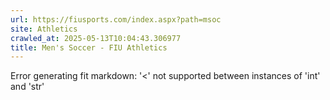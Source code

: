 ```yaml
---
url: https://fiusports.com/index.aspx?path=msoc
site: Athletics
crawled_at: 2025-05-13T10:04:43.306977
title: Men's Soccer - FIU Athletics
---
```


Error generating fit markdown: '<' not supported between instances of 'int' and 'str'